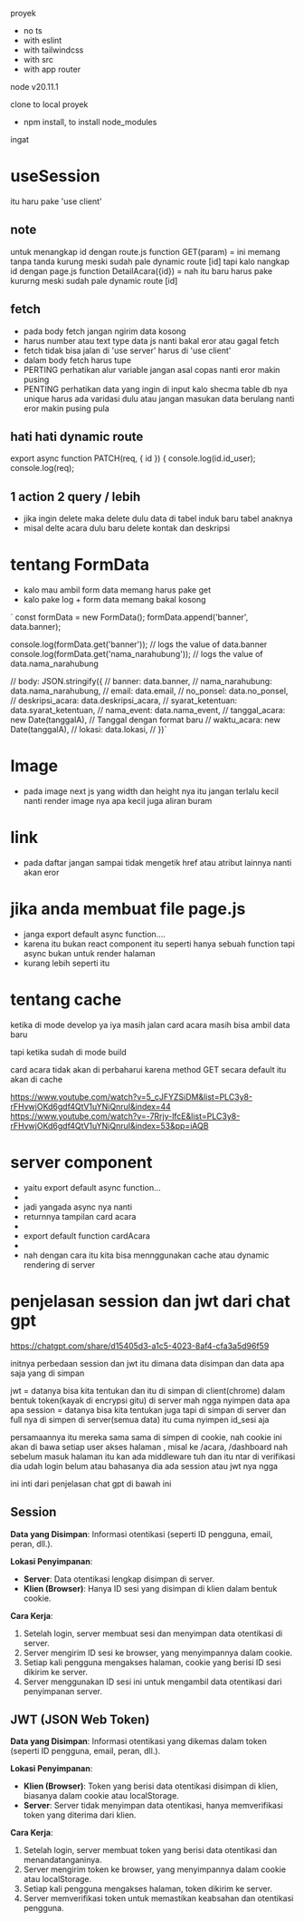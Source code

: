 proyek

- no ts
- with eslint
- with tailwindcss
- with src
- with app router

node v20.11.1

clone to local proyek

- npm install, to install node_modules

ingat

# useSession

itu haru pake 'use client'

## note

untuk menangkap id dengan route.js function GET(param) = ini memang tanpa tanda kurung meski sudah pale dynamic route [id]
tapi kalo nangkap id dengan page.js function DetailAcara({id}) = nah itu baru harus pake kururng meski sudah pale dynamic route [id]

## fetch

* pada body fetch jangan ngirim data kosong
* harus number atau text type data js nanti bakal eror atau gagal fetch
* fetch tidak bisa jalan di 'use server' harus di 'use client'
* dalam body fetch harus tupe
* PERTING perhatikan alur variable jangan asal copas nanti eror makin pusing
* PENTING perhatikan data yang ingin di input kalo shecma table db nya unique harus ada varidasi dulu atau jangan masukan data berulang nanti eror makin pusing pula

## hati hati dynamic route
export async function PATCH(req, { id }) {
    console.log(id.id_user);
    console.log(req);

    


## 1 action 2 query / lebih

- jika ingin delete maka delete dulu data di tabel induk baru tabel anaknya
- misal delte acara dulu baru delete kontak dan deskripsi

# tentang FormData

* kalo mau ambil form data memang harus pake get
* kalo pake log + form data memang bakal kosong
  
 ` const formData = new FormData();
  formData.append('banner', data.banner);

  console.log(formData.get('banner')); // logs the value of data.banner
  console.log(formData.get('nama_narahubung')); // logs the value of data.nama_narahubung

// body: JSON.stringify({
// banner: data.banner,
// nama_narahubung: data.nama_narahubung,
// email: data.email,
// no_ponsel: data.no_ponsel,
// deskripsi_acara: data.deskripsi_acara,
// syarat_ketentuan: data.syarat_ketentuan,
// nama_event: data.nama_event,
// tanggal_acara: new Date(tanggalA), // Tanggal dengan format baru
// waktu_acara: new Date(tanggalA),
// lokasi: data.lokasi,
// })`

# Image

- pada image next js yang width dan height nya itu jangan terlalu kecil nanti render image nya apa kecil juga aliran buram

# link

- pada <link>daftar</link> jangan sampai tidak mengetik href atau atribut lainnya nanti akan eror

# jika anda membuat file page.js

* janga export default async function....
* karena itu bukan react component itu seperti hanya sebuah function tapi async bukan untuk render halaman
* kurang lebih seperti itu

# tentang cache

ketika di mode develop ya iya masih jalan card acara masih bisa ambil data baru

tapi ketika sudah di mode build

card acara tidak akan di perbaharui karena method GET secara default itu akan di cache

https://www.youtube.com/watch?v=5_cJFYZSiDM&list=PLC3y8-rFHvwjOKd6gdf4QtV1uYNiQnruI&index=44
https://www.youtube.com/watch?v=-7Rrjy-lfcE&list=PLC3y8-rFHvwjOKd6gdf4QtV1uYNiQnruI&index=53&pp=iAQB

# server component

* yaitu export default async function...
* 
* jadi yangada async nya nanti
* returnnya tampilan card acara
* 
* export default function cardAcara
* 
* nah dengan cara itu kita bisa mennggunakan cache atau dynamic rendering di server

# penjelasan session dan jwt dari chat gpt 

https://chatgpt.com/share/d15405d3-a1c5-4023-8af4-cfa3a5d96f59

initnya perbedaan session dan jwt itu dimana data disimpan dan data apa saja yang di simpan

jwt = datanya bisa kita tentukan dan itu di simpan di client(chrome) dalam bentuk token(kayak di encrypsi gitu) di server mah ngga nyimpen data apa apa
session = datanya bisa kita tentukan juga tapi di simpan di server dan full nya di simpen di server(semua data) itu cuma nyimpen id_sesi aja 

persamaannya itu mereka sama sama di simpen di cookie, 
nah cookie ini akan di bawa setiap user akses halaman , misal ke /acara, /dashboard
nah sebelum masuk halaman itu kan ada middleware tuh dan itu ntar di verifikasi dia udah login belum atau bahasanya dia ada session atau jwt nya ngga 

ini inti dari penjelasan chat gpt di bawah ini

## Session
**Data yang Disimpan**: Informasi otentikasi (seperti ID pengguna, email, peran, dll.).

**Lokasi Penyimpanan**:
- **Server**: Data otentikasi lengkap disimpan di server.
- **Klien (Browser)**: Hanya ID sesi yang disimpan di klien dalam bentuk cookie.

**Cara Kerja**:
1. Setelah login, server membuat sesi dan menyimpan data otentikasi di server.
2. Server mengirim ID sesi ke browser, yang menyimpannya dalam cookie.
3. Setiap kali pengguna mengakses halaman, cookie yang berisi ID sesi dikirim ke server.
4. Server menggunakan ID sesi ini untuk mengambil data otentikasi dari penyimpanan server.

## JWT (JSON Web Token)
**Data yang Disimpan**: Informasi otentikasi yang dikemas dalam token (seperti ID pengguna, email, peran, dll.).

**Lokasi Penyimpanan**:
- **Klien (Browser)**: Token yang berisi data otentikasi disimpan di klien, biasanya dalam cookie atau localStorage.
- **Server**: Server tidak menyimpan data otentikasi, hanya memverifikasi token yang diterima dari klien.

**Cara Kerja**:
1. Setelah login, server membuat token yang berisi data otentikasi dan menandatanganinya.
2. Server mengirim token ke browser, yang menyimpannya dalam cookie atau localStorage.
3. Setiap kali pengguna mengakses halaman, token dikirim ke server.
4. Server memverifikasi token untuk memastikan keabsahan dan otentikasi pengguna.
